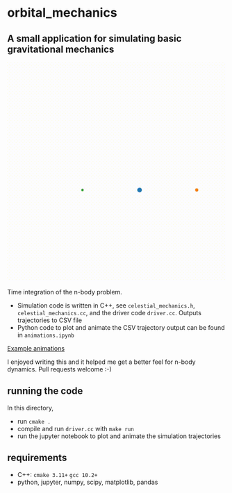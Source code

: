 # orbital_mechanics

## A small application for simulating basic gravitational mechanics

![](https://github.com/CorbinFoucart/orbital_mechanics/blob/main/three_body.gif)

Time integration of the n-body problem.

- Simulation code is written in C++, see `celestial_mechanics.h`,
`celestial_mechanics.cc`, and the driver code `driver.cc`. Outputs trajectories
to CSV file
- Python code to plot and animate the CSV trajectory output can be found in
  `animations.ipynb`

[Example animations](https://www.youtube.com/playlist?list=PLp3zscdPYH6Hl2GnEIDx_75MrOMpGNeYk)

I enjoyed writing this and it helped me get a better feel for n-body dynamics. Pull requests welcome :-)

## running the code

In this directory,
- run `cmake .`
- compile and run `driver.cc` with `make run`
- run the jupyter notebook to plot and animate the simulation trajectories

## requirements 

- C++: `cmake 3.11+` `gcc 10.2+` 
- python, jupyter, numpy, scipy, matplotlib, pandas
